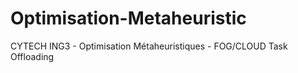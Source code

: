 # Optimisation-Metaheuristic
CYTECH ING3 - Optimisation Métaheuristiques - FOG/CLOUD Task Offloading
